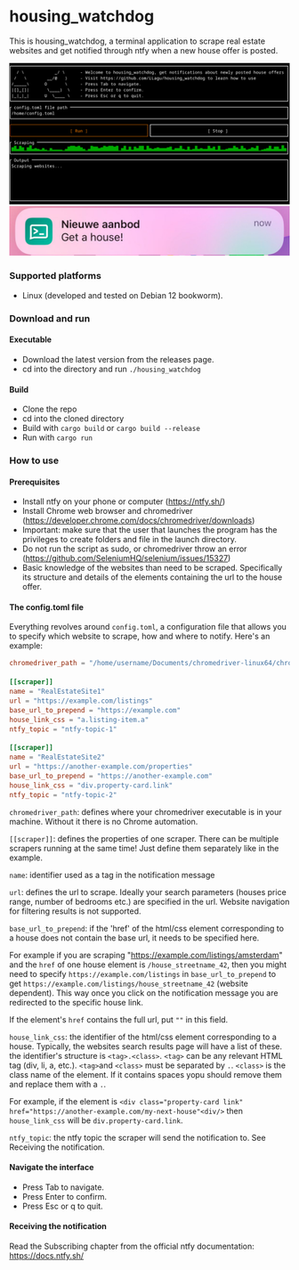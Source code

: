 # housing_watchdog
This is housing_watchdog, a terminal application to scrape real estate websites and get notified through ntfy when a new house offer is posted.

![Alt text](/house_watchdog_screenshot.png?raw=true)
![Alt text](/notification_screenshot.jpeg?raw=true)

### Supported platforms
- Linux (developed and tested on Debian 12 bookworm).

### Download and run
#### Executable
- Download the latest version from the releases page.
- cd into the directory and run `./housing_watchdog`

#### Build
- Clone the repo 
- cd into the cloned directory
- Build with `cargo build` or `cargo build --release`
- Run with `cargo run` 

### How to use
#### Prerequisites
- Install ntfy on your phone or computer (https://ntfy.sh/)
- Install Chrome web browser and chromedriver (https://developer.chrome.com/docs/chromedriver/downloads)
- Important: make sure that the user that launches the program has the privileges to create folders and file in the launch directory.
- Do not run the script as sudo, or chromedriver throw an error (https://github.com/SeleniumHQ/selenium/issues/15327)
- Basic knowledge of the websites than need to be scraped. Specifically its structure and details of the elements containing the url to the house offer.

#### The config.toml file
Everything revolves around `config.toml`, a configuration file that allows you to specify which website to scrape, how and where to notify. 
Here's an example:

```toml
chromedriver_path = "/home/username/Documents/chromedriver-linux64/chromedriver"

[[scraper]]
name = "RealEstateSite1"
url = "https://example.com/listings"
base_url_to_prepend = "https://example.com"
house_link_css = "a.listing-item.a"
ntfy_topic = "ntfy-topic-1"

[[scraper]]
name = "RealEstateSite2"
url = "https://another-example.com/properties"
base_url_to_prepend = "https://another-example.com"
house_link_css = "div.property-card.link"
ntfy_topic = "ntfy-topic-2"
```

`chromedriver_path`: defines where your chromedriver executable is in your machine. Without it there is no Chrome automation.

`[[scraper]]`: defines the properties of one scraper. There can be multiple scrapers running at the same time! Just define them separately like in the example.

`name`: identifier used as a tag in the notification message

`url`: defines the url to scrape. Ideally your search parameters (houses price range, number of bedrooms etc.) are specified in the url. Website navigation for filtering results is not supported.

`base_url_to_prepend`: if the 'href' of the html/css element corresponding to a house does not contain the base url, it needs to be specified here.


For example if you are scraping "https://example.com/listings/amsterdam" and the `href` of one house element is `/house_streetname_42`, then you might need to specify 
`https://example.com/listings` in `base_url_to_prepend` to get `https://example.com/listings/house_streetname_42` (website dependent). This way once you click on the notification
message you are redirected to the specific house link.

If the element's `href` contains the full url, put `""` in this field.

`house_link_css`: the identifier of the html/css element corresponding to a house. Typically, the websites search results page will have a list of these.
the identifier's structure is `<tag>.<class>`. `<tag>` can be any relevant HTML tag (div, li, a, etc.). `<tag>`and `<class>` must be separated by `.`. 
`<class>` is the class name of the element. If it contains spaces yopu should remove them and replace them with a `.`. 

For example, if the element is `<div class="property-card link" href="https://another-example.com/my-next-house"<div/>` then `house_link_css` will be `div.property-card.link`.

`ntfy_topic`: the ntfy topic the scraper will send the notification to. See Receiving the notification.

#### Navigate the interface
- Press Tab to navigate.
- Press Enter to confirm.
- Press Esc or q to quit.

#### Receiving the notification
Read the Subscribing chapter from the official ntfy documentation: https://docs.ntfy.sh/